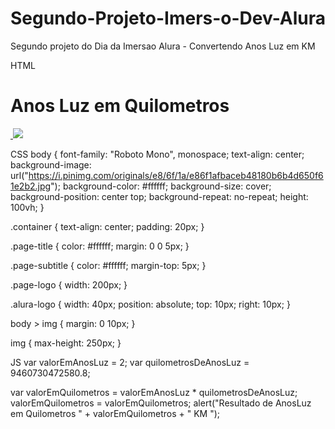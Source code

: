 # Segundo-Projeto-Imers-o-Dev-Alura
Segundo projeto do Dia da Imersao Alura - Convertendo Anos Luz em KM

HTML
<div class="container">
  <h1 class="page-title">
    Anos Luz em Quilometros
  </h1>
  <img src="https://www.alura.com.br/assets/img/imersoes/dev-2021/logo-imersao-aluraflix.svg" class="page-logo" alt="">
</div>
<a href="https://alura.com.br/" target="_blank">
  <img src="https://www.alura.com.br/assets/img/home/alura-logo.svg" alt="" class="alura-logo">
  <img src="https://www.starpng.com/public/uploads/preview/meteor-png-4-11583843264zr7cwzv8jk.png">
</a>

CSS
body {
  font-family: "Roboto Mono", monospace;
  text-align: center;
  background-image: url("https://i.pinimg.com/originals/e8/6f/1a/e86f1afbaceb48180b6b4d650f61e2b2.jpg");
  background-color: #ffffff;
  background-size: cover;
  background-position: center top;
  background-repeat: no-repeat;
  height: 100vh;
}

.container {
  text-align: center;
  padding: 20px;
}

.page-title {
  color: #ffffff;
  margin: 0 0 5px;
}

.page-subtitle {
  color: #ffffff;
  margin-top: 5px;
}

.page-logo {
  width: 200px;
}

.alura-logo {
  width: 40px;
  position: absolute;
  top: 10px;
  right: 10px;
}

body > img {
  margin: 0 10px;
}

img {
  max-height: 250px;
}

JS
var valorEmAnosLuz = 2;
var quilometrosDeAnosLuz = 9460730472580.8;

var valorEmQuilometros = valorEmAnosLuz * quilometrosDeAnosLuz;
valorEmQuilometros = valorEmQuilometros;
alert("Resultado de AnosLuz em Quilometros " + valorEmQuilometros + " KM ");
